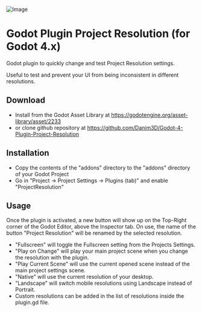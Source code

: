 ![Image](https://img.itch.zone/aW1hZ2UvMTM3ODU2OC84MDI4MDExLnBuZw==/original/ZQ1nVq.png)

# Godot Plugin Project Resolution (for Godot 4.x)

Godot plugin to quickly change and test Project Resolution settings.

Useful to test and prevent your UI from being inconsistent in different resolutions.

## Download

- Install from the Godot Asset Library at https://godotengine.org/asset-library/asset/2233
- or clone github repository at https://github.com/Danim3D/Godot-4-Plugin-Project-Resolution


## Installation

- Copy the contents of the "addons" directory to the "addons" directory of your Godot Project
- Go in "Project -> Project Settings -> Plugins (tab)" and enable "ProjectResolution"


## Usage

Once the plugin is activated, a new button will show up on the Top-Right corner of the Godot Editor, above the Inspector tab.
On use, the name of the button "Project Resolution" will be renamed by the selected resolution.

- "Fullscreen" will toggle the Fullscreen setting from the Projects Settings.
- "Play on Change" will play your main project scene when you change the resolution with the plugin.
- "Play Current Scene" will use the current opened scene instead of the main project settings scene.
- "Native" will use the current resolution of your desktop.
- "Landscape" will switch mobile resolutions using Landscape instead of Portrait.
- Custom resolutions can be added in the list of resolutions inside the plugin.gd file.
